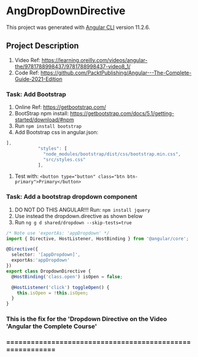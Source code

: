 # AngDropDownDirective

This project was generated with [Angular CLI](https://github.com/angular/angular-cli) version 11.2.6.

## Project Description

1. Video Ref: <https://learning.oreilly.com/videos/angular-the/9781788998437/9781788998437-video8_1/>
2. Code Ref: <https://github.com/PacktPublishing/Angular---The-Complete-Guide-2021-Edition>

### Task: Add Bootstrap

1. Online Ref: <https://getbootstrap.com/>
2. BootStrap npm install: <https://getbootstrap.com/docs/5.1/getting-started/download/#npm>
3. Run ```npm install bootstrap```
4. Add Bootstrap css in angular.json:

```Typescript
],
            "styles": [
              "node_modules/bootstrap/dist/css/bootstrap.min.css",
              "src/styles.css"
            ],
```

1. Test with: ```<button type="button" class="btn btn-primary">Primary</button>```

### Task: Add a bootstrap dropdown component

1. DO NOT DO THIS ANGULAR!!!  Run: ```npm install jquery```
2. Use instead the dropdown.directive as shown below
3. Run ```ng g d shared/dropdown --skip-tests=true```

```TypeScript
/* Note use 'exportAs: 'appDropdown' */
import { Directive, HostListener, HostBinding } from '@angular/core';

@Directive({
  selector: '[appDropdown]',
  exportAs:'appDropdown'
})
export class DropdownDirective {
  @HostBinding('class.open') isOpen = false;

  @HostListener('click') toggleOpen() {
    this.isOpen = !this.isOpen;
  }
}
```

### This is the fix for the 'Dropdown Directive on the Video 'Angular the Complete Course'

### =========================================================
